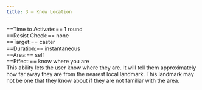 ```yaml
---
title: 3 – Know Location
---
```

==Time to Activate:== 1 round  
==Resist Check:== none  
==Target:== caster  
==Duration:== instantaneous  
==Area:== self  
==Effect:== know where you are  
This ability lets the user know where they are. It will tell them approximately how far away they are from the nearest local landmark. This landmark may not be one that they know about if they are not familiar with the area.  
